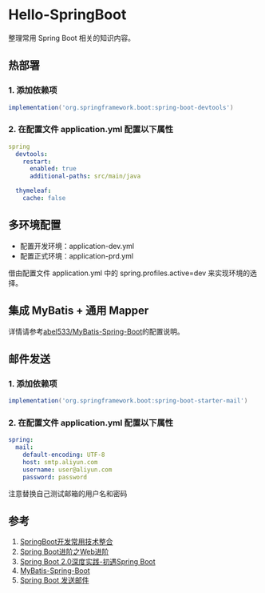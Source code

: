 # Hello-SpringBoot

整理常用 Spring Boot 相关的知识内容。

## 热部署

### 1. 添加依赖项

```groovy
implementation('org.springframework.boot:spring-boot-devtools')
``` 

### 2. 在配置文件 application.yml 配置以下属性

```yaml
spring
  devtools:
    restart:
      enabled: true
      additional-paths: src/main/java

  thymeleaf:
    cache: false
```    

## 多环境配置

- 配置开发环境：application-dev.yml
- 配置正式环境：application-prd.yml

借由配置文件 application.yml 中的 spring.profiles.active=dev 来实现环境的选择。

## 集成 MyBatis + 通用 Mapper

详情请参考[abel533/MyBatis-Spring-Boot](https://github.com/abel533/MyBatis-Spring-Boot)的配置说明。

## 邮件发送

### 1. 添加依赖项

```groovy
implementation('org.springframework.boot:spring-boot-starter-mail')
``` 

### 2. 在配置文件 application.yml 配置以下属性

```yaml
spring:
  mail:
    default-encoding: UTF-8
    host: smtp.aliyun.com
    username: user@aliyun.com
    password: password
```

注意替换自己测试邮箱的用户名和密码

## 参考

1. [SpringBoot开发常用技术整合](https://www.imooc.com/learn/956)
2. [Spring Boot进阶之Web进阶](https://www.imooc.com/learn/810)
3. [Spring Boot 2.0深度实践-初遇Spring Boot](https://www.imooc.com/learn/933)
4. [MyBatis-Spring-Boot](https://github.com/abel533/MyBatis-Spring-Boot)
5. [Spring Boot 发送邮件](https://www.imooc.com/learn/1036)